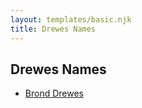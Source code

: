 ```yaml
---
layout: templates/basic.njk
title: Drewes Names
---
```

## Drewes Names
- [Brond Drewes](/people/6/66210050)